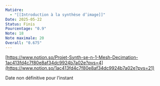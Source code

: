 ```yaml
---
Matiére:
  - "[[Introduction à la synthèse d’image]]"
Date: 2025-05-22
Status: Finis
Pourcentage: "0.9"
Note: 18
Note maximale: 20
Overall: "0.675"
---
```

[https://www.notion.so/Projet-Synth-se-n-1-Mesh-Decimation-1ac413fd4c7f80e8af34dc9924b7a02e?pvs=4](https://www.notion.so/1ac413fd4c7f80e8af34dc9924b7a02e?pvs=21)
  
Date non définitive pour l’instant